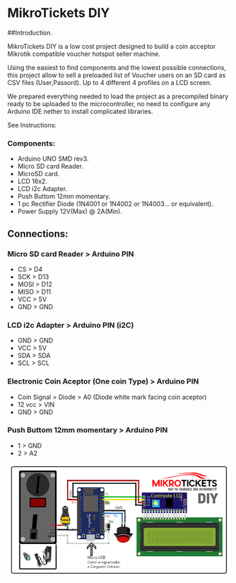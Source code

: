 # MikroTickets DIY 

##Introduction.

MikroTickets DIY is a low cost project designed to build a coin acceptor Mikrotik compatible voucher hotspot seller machine.

Using the easiest to find components and the lowest possible connections, this project allow to sell a preloaded list of Voucher users on an SD card as CSV files (User,Passord). Up to 4 different 4  profiles on a LCD screen.

We prepared everything needed to load the project as a precompiled binary ready to be uploaded to the microcontroller, no need to configure any Arduino IDE nether to install complicated libraries. 

See Instructions: 


### Components:
* Arduino UNO SMD rev3.
* Micro SD card Reader.
* MicroSD card.
* LCD 16x2.
* LCD i2c Adapter.
* Push Buttom 12mm momentary.
* 1 pc Rectifier Diode (1N4001 or 1N4002 or 1N4003... or equivalent).
* Power Supply 12V(Max) @ 2A(Min).

## Connections:

### Micro SD card Reader > Arduino PIN
* CS   >  D4
* SCK  >  D13
* MOSI >  D12
* MISO >  D11
* VCC  >  5V
* GND  >  GND

### LCD i2c Adapter > Arduino PIN (i2C)
* GND > GND
* VCC > 5V
* SDA > SDA
* SCL > SCL

### Electronic Coin Aceptor (One coin Type) > Arduino PIN
* Coin Signal > Diode >  A0   (Diode white mark facing coin aceptor)
* 12 vcc      >          VIN
* GND         >          GND

### Push Buttom 12mm momentary > Arduino PIN
* 1 > GND
* 2 > A2

![picture](/Connections.png)
